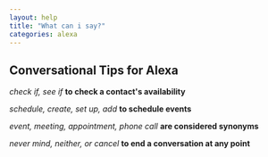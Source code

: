 ```yaml
---
layout: help
title: "What can i say?"
categories: alexa
---
```


## Conversational Tips for Alexa

*check if, see if*
**to check a contact's availability**

*schedule, create, set up, add* 
**to schedule events**

*event, meeting, appointment, phone call* 
**are considered synonyms**

*never mind, neither, or cancel* 
**to end a conversation at any point**
